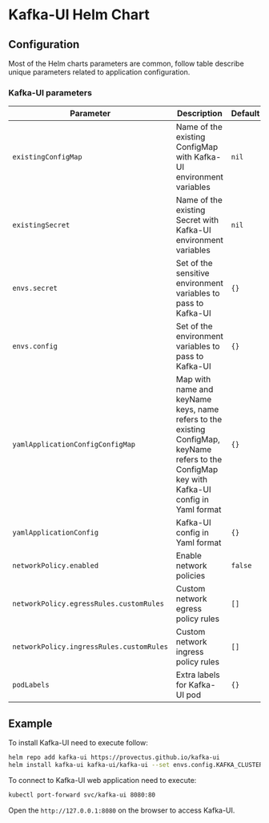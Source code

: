# Kafka-UI Helm Chart

## Configuration

Most of the Helm charts parameters are common, follow table describe unique parameters related to application configuration.

### Kafka-UI parameters

| Parameter                                | Description                                                                                                                                    | Default |
| ---------------------------------------- | ---------------------------------------------------------------------------------------------------------------------------------------------- | ------- |
| `existingConfigMap`                      | Name of the existing ConfigMap with Kafka-UI environment variables                                                                             | `nil`   |
| `existingSecret`                         | Name of the existing Secret with Kafka-UI environment variables                                                                                | `nil`   |
| `envs.secret`                            | Set of the sensitive environment variables to pass to Kafka-UI                                                                                 | `{}`    |
| `envs.config`                            | Set of the environment variables to pass to Kafka-UI                                                                                           | `{}`    |
| `yamlApplicationConfigConfigMap`         | Map with name and keyName keys, name refers to the existing ConfigMap, keyName refers to the ConfigMap key with Kafka-UI config in Yaml format | `{}`    |
| `yamlApplicationConfig`                  | Kafka-UI config in Yaml format                                                                                                                 | `{}`    |
| `networkPolicy.enabled`                  | Enable network policies                                                                                                                        | `false` |
| `networkPolicy.egressRules.customRules`  | Custom network egress policy rules                                                                                                             | `[]`    |
| `networkPolicy.ingressRules.customRules` | Custom network ingress policy rules                                                                                                            | `[]`    |
| `podLabels`                              | Extra labels for Kafka-UI pod                                                                                                                  | `{}`    |


## Example

To install Kafka-UI need to execute follow:
``` bash
helm repo add kafka-ui https://provectus.github.io/kafka-ui
helm install kafka-ui kafka-ui/kafka-ui --set envs.config.KAFKA_CLUSTERS_0_NAME=local --set envs.config.KAFKA_CLUSTERS_0_BOOTSTRAPSERVERS=kafka:9092
```
To connect to Kafka-UI web application need to execute:
``` bash
kubectl port-forward svc/kafka-ui 8080:80
```
Open the `http://127.0.0.1:8080` on the browser to access Kafka-UI.
